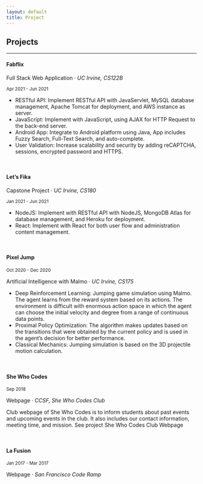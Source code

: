 ```yaml
---
layout: default
title: Project
---
```


## Projects

---

#### Fabflix

Full Stack Web Application &middot; _UC Irvine, CS122B_

<small>Apr 2021 - Jun 2021</small>

- RESTful API: Implement RESTful API with JavaServlet, MySQL database management, Apache Tomcat for deployment, and AWS instance as server.
- JavaScript: Implement with JavaScript, using AJAX for HTTP Request to the back-end server.
- Android App: Integrate to Android platform using Java, App includes Fuzzy Search, Full-Text Search, and
  auto-complete.
- User Validation: Increase scalability and security by adding reCAPTCHA, sessions, encrypted password and HTTPS.

<br>

#### Let’s Fika

Capstone Project &middot; _UC Irvine, CS180_

<small>Jan 2021 - Jun 2021</small>

- NodeJS: Implement with RESTful API with NodeJS, MongoDB Atlas for database management, and Heroku for deployment.
- React: Implement with React for both user flow and administration content management.

<br>

#### Pixel Jump

<small>Oct 2020 - Dec 2020</small>

Artificial Intelligence with Malmo &middot; _UC Irvine, CS175_

- Deep Reinforcement Learning: Jumping game simulation using Malmo. The agent learns from the reward system based on its actions. The environment is difficult with enormous action space in which the agent can choose the initial velocity and degree from a range of continuous data points.
- Proximal Policy Optimization: The algorithm makes updates based on the transitions that were obtained by the current policy and is used in the agent’s decision for better performance.
- Classical Mechanics: Jumping simulation is based on the 3D projectile motion calculation.

<br>

#### She Who Codes

<small>Sep 2018</small>

Webpage &middot; _CCSF, She Who Codes Club_

Club webpage of She Who Codes is to inform students about past events and upcoming events in the club. It also includes our contact information, meeting time, and mission.
See project She Who Codes Club Webpage

<br>

#### La Fusion

<small>Jan 2017 - Mar 2017</small>

Webpage &middot; _San Francisco Code Ramp_
